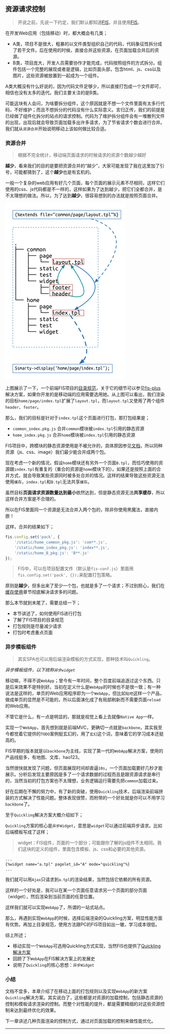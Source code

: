 ## 资源请求控制

> 开说之前，先说一下约定，我们默认都知道[FIS][FIS]，并且使用[FIS][FIS]。

在开发Web应用（包括移动）时，都大概会有几类；

- A类，项目不是很大，粗暴的以文件类型组织自己的代码，代码象征性拆分成了若干文件。后在使用的时候，直接合并这些资源，在页面加载合并后的资源。
- B类，项目庞大，开发人员需要协作才能完成，代码按照组件的方式拆分。组件包括一个完整的展现或者是逻辑，比如页面头部，包含html、js、css以及图片，这些资源被放置到一起成为一个组件。

A类大概没有什么好说的，因为代码文件足够少，所以直接打包成一个文件即可，相信也没有太多的迭代。我们主要关注的是B类。

可能这块有人会问，为啥要拆分组件，这个原因就是不想一个文件里面有太多行代码，不好维护；而且不想拆分的代码没有什么实际意义。言归正传，我们的前提是已经做了组件化拆分的站点的请求控制。代码为了维护拆分组件会有一堆散列文件的出现，出现后就会导致页面加载多出许多请求，为了节省请求个数会进行合并。我们就从`资源合并`开始说明移动上该如何做比较合适。

### 资源合并

> 根据不完全统计，移动端页面请求的时候请求的资源个数越少越好

**越少**，看来我们的目的是要把资源合并的“越少”，大家可能发现了我在这里加了引号，可能都猜到了，这个**越少**也是有玄机的。

一般一个复杂的web应用有好几个页面，每个页面的展示元素不尽相同，这样它们使用的css、js代码都是不一样的，这样如果为了达到越少，把它们全都合并，是不太理想的做法。所以，为了达到**越少**，很容易想到的办法就是按照页面合并。

![图一](./images/dir.png)


上图展示了一下，一个前端FIS项目的[目录规范]()，关于它的细节可以参见[fis-plus]()解决方案，如果你开发的是移动端的应用需要选用她。从上图可以看出，我们渲染的目标`home/page/index.tpl`扩展了`layout.tpl`，而`layout.tpl`又使用了两个组件`header`、`footer`。

那么，我们的目标是针对于`index.tpl`这个页面进行打包，那打包结果是；

- `common_index.pkg.js` 合并`common`模块被`index.tpl`引用的静态资源
- `home_index.pkg.js` 合并`home`模块被`index.tpl`引用的静态资源

FIS项目中，跨模块的静态资源使用是不被允许的，具体原因参见[文档]()，所以同种资源（js、css、image）我们最少能合并成两个包。

现在考虑一个新的情况，假设`home`模块还有另外一个页面`B.tpl`，而恰巧使用的资源跟`index.tpl`有重复的（重合的资源是`home`模块下的）。如果还是按照上面的合并方式，就会导致某些资源同时被多处合并的情况。这样的结果导致这些资源无法使用`缓存`，`index.tpl`和`B.tpl`无法共享`缓存`。

虽然目标**页面请求资源数量达到最小**依然达到，但是静态资源无法**共享缓存**，所以这样合并方案是不合理的。

所以在FIS里面同一个资源是无法合并入两个包的，除非你使用黑魔法，直接内嵌！

这样，合并的结果如下；

```javascript
fis.config.set('pack', {
    '/static/home_common_pkg.js': 'com**.js',
    '/static/home_index_pkg.js': 'index**.js',
    '/static/home_B_pkg.js': 'B**.js'
});
```

> FIS中，可以在项目配置文件（默认是`fis-conf.js`）里面用`fis.config.set('pack', {});`来配置打包策略。

原则是**越少**，但多出来了至少一个包，也就是多了一个请求；不过别担心，我们在[缓存使用](./cache-use.md)章节彻底解决请求多的问题。

那么本节就到末尾了，需要总结一下；

- 本节讲述了，如何使用FIS进行打包
- 了解了FIS项目的目录规范
- 打包规则是尽量减少请求
- 打包时考虑重点页面


### 异步模板组件

> 其实SPA也可以用后端渲染模板的方式实现，那种技术叫`Quickling`。

*异步模板组件，以下统称`异步widget`*

移动嘛，不得不说`WebApp`；曾今有一年时间，整个百度前端追逐过这个东西。只是后来效果不是特别好。当初在定义什么是`WebApp`的时候也不是很一致；有一种说法是这样的，单页的Web应用程序即为一个`WebApp`，但比如`贴吧`这样一个产品，做成单页的显然是不可能的，所以后面演化成了有局部刷新而不需要页面`reload`的Web应用。

不管它是什么，有一点是明显的，那就是视觉上看上去就像`Native App`一样。

实现一个`WebApp`，首先想到就是前端MVC，更确切一点就是`backbone`，其实我至今都觉着它提供的`TODO`案例挺玄幻的，用了`玄幻`这个词，意味着它的学习成本还挺高的。

FIS早期的版本就是以`backbone`为主线，实现了第一代的`WebApp`解决方案，使用的产品线挺多，有地图、文库、hao123。

当然很快就发现了问题，但页面展现时间却直逼`10s`，一个页面加载要好几秒才能展示。分析后发现主要原因是多了一个请求数据的过程而且是跟资源请求是串行的，当然当初的打包方案也不太理想，业务逻辑运行需要先把`common`加载过来。

好在后期在不懈的努力中，有了新的突破，使用`Quickling`技术，后端渲染前端拼装的方式解决了性能问题。整体表现很赞，而附带的一个好处就是你可以不用学习`backbone`了。

至于`Quickling`解决方案大概介绍如下；

`Quickling`方案的核心是`异步Widget`，意思是`widget`可以通过前端异步请求。比如后端模板写成了这样；

> widget：FIS组件，页面的一个部分；可能跟你了解的js组件不太相同。我们这块的定义的组件，里面包含模板、js、css和必要的其他资源。

```smarty
...
{%widget name="a.tpl" pagelet_id="A" mode="quickling"%}
...
```

我们就可以用`Ajax`只请求到`a.tpl`的渲染结果，当然包括它依赖的所有资源。

这样的一个好处是，我可以在某一个页面任意请求另一个页面的部分页面（widget），然后渲染到当前页面的任意位置。

这样我们就可以实现`WebApp`了，所谓的一站式站点。

那么，再遇到实现`WebApp`的时候，选择后端渲染的Quickling方案，明显性能方面有优势。再加上目录规范，使用方法跟PC的FIS项目如出一辙，学习成本很低。

综上所述；

- 移动实现一个`WebApp`可选用Quickling方式实现，当然FIS也提供了[Quickling解决方案](https://github.com/xiangshouding/bigpipe.smarty)
- 回顾了下`WebApp`在FIS解决方案上的发展史
- 说明了`Quickling`的核心思想：`异步Widget`


### 小结

文档不宜多，本章介绍了在移动上面的打包规则以及实现`WebApp`的新方案`Quickling`解决方案。其实说白了，这些都是对资源的加载控制，包括静态资源的控制和模板请求渲染的控制。而整个对性能的提升，都是需要精细的对这些资源控制来达到最终优化的效果。

下一章讲述几种页面渲染的控制方式，通过对页面加载的控制来做性能优化。

---

[FIS]: http://fis.baidu.com "fis"

